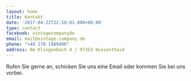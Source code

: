 ```yaml
---
layout: home
title: Kontakt
date: '2017-04-22T22:58:01.000+00:00'
type: contact
facebook: vintagecompanyde
email: mail@vintage-company.de
phone: "+49 178 1989496"
address: Am Klingenbach 4 / 97353 Wiesentheid
---
```


Rufen Sie gerne an, schicken Sie uns eine Email oder kommen Sie bei uns vorbei.
